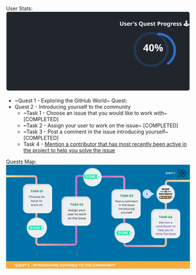 
  User Stats:<br>
  ![User Draft Stats](/userCards/draft.svg?)

  
  - ~Quest 1 - Exploring the GitHub World~
Quest:
  - Quest 2 - Introducing yourself to the community
    - ~Task 1 - Choose an issue that you would like to work with~ [COMPLETED]
    - ~Task 2 - Assign your user to work on the issue~ [COMPLETED]
    - ~Task 3 - Post a comment in the issue introducing yourself~ [COMPLETED]
    - Task 4 - [Mention a contributor that has most recently been active in the project to help you solve the issue](https://github.com/caiton1/OSS-Doorway/issues/120)

Quests Map:
![Quest Map](/map/Q2T4.png)